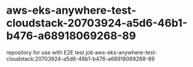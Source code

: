 # aws-eks-anywhere-test-cloudstack-20703924-a5d6-46b1-b476-a68918069268-89
repository for use with E2E test job aws-eks-anywhere-test-cloudstack:20703924-a5d6-46b1-b476-a68918069268-89
